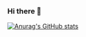### Hi there 👋


<!-- **kabilanvennila/kabilanvennila** is a ✨ _special_ ✨ repository because its `README.md` (this file) appears on your GitHub profile.

Here are some ideas to get you started:

- 🔭 I’m currently working on ...
- 🌱 I’m currently learning ...
- 👯 I’m looking to collaborate on ...
- 🤔 I’m looking for help with ...
- 💬 Ask me about ...
- 📫 How to reach me: ...
- 😄 Pronouns: ...
- ⚡ Fun fact: ...
 -->

[![Anurag's GitHub stats](https://github-readme-stats.vercel.app/api?username=kabilanvennila)](https://github.com/kabilanvennila/github-readme-stats)

